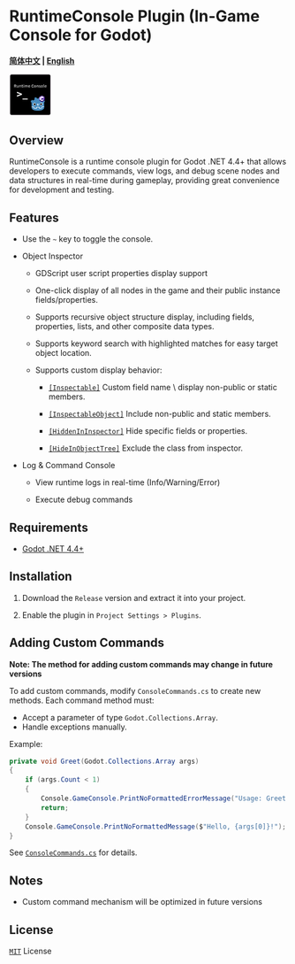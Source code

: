 # RuntimeConsole Plugin (In-Game Console for Godot)

**[简体中文](README.md) | [English](README_en.md)**

<img src="RuntimeConsoleIcon.png" width="15%">

## Overview
RuntimeConsole is a runtime console plugin for Godot .NET 4.4+ that allows developers to execute commands, view logs, and debug scene nodes and data structures in real-time during gameplay, providing great convenience for development and testing.

## Features

- Use the `~` key to toggle the console.

- Object Inspector
    
    * GDScript user script properties display support

    * One-click display of all nodes in the game and their public instance fields/properties.
    
    * Supports recursive object structure display, including fields, properties, lists, and other composite data types.
    
    * Supports keyword search with highlighted matches for easy target object location.
    
    * Supports custom display behavior:
    
        * [`[Inspectable]`](/ObjectInspectorWindow/ObjectInspectorWindow.cs/#L340) Custom field name \ display non-public or static members.

        * [`[InspectableObject]`](/ObjectInspectorWindow/ObjectInspectorWindow.cs/#L351) Include non-public and static members.

        * [`[HiddenInInspector]`](/ObjectInspectorWindow/ObjectInspectorWindow.cs/#L361) Hide specific fields or properties.
        
        * [`[HideInObjectTree]`](/ObjectInspectorWindow/ObjectInspectorWindow.cs/#L366) Exclude the class from inspector.

- Log & Command Console

    * View runtime logs in real-time (Info/Warning/Error)

    * Execute debug commands

## Requirements

- [Godot .NET 4.4+](https://godotengine.org/download/windows/)

## Installation

1. Download the `Release` version and extract it into your project.

2. Enable the plugin in `Project Settings > Plugins`.

## Adding Custom Commands

**Note: The method for adding custom commands may change in future versions**

To add custom commands, modify `ConsoleCommands.cs` to create new methods.
Each command method must:
- Accept a parameter of type `Godot.Collections.Array`.
- Handle exceptions manually.

Example:
```csharp
private void Greet(Godot.Collections.Array args)
{
    if (args.Count < 1)
    {
        Console.GameConsole.PrintNoFormattedErrorMessage("Usage: Greet <name>");
        return;
    }
    Console.GameConsole.PrintNoFormattedMessage($"Hello, {args[0]}!");
}
```

See [`ConsoleCommands.cs`](/ConsoleCommands.cs) for details.

## Notes

- Custom command mechanism will be optimized in future versions

## License

[`MIT`](https://mit-license.org/) License

